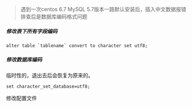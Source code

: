 >遇到一次centos 6.7 MySQL 5.7版本一路默认安装后，插入中文数据报错
>排查后是数据库编码格式问题

##### 修改表下所有字段编码

```
alter table `tablename` convert to character set utf8;
```

##### 修改数据库编码

临时性的，退出去后会恢复为原来的。

```
set character_set_database=utf8;
```

修改配置文件